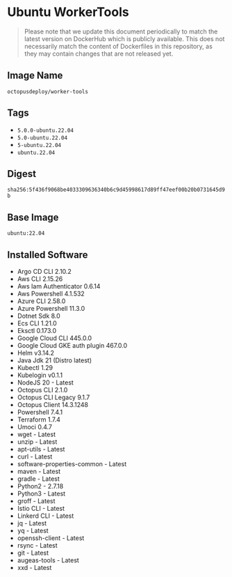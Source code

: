 # Ubuntu WorkerTools

> Please note that we update this document periodically to match the latest version on DockerHub which is publicly available.
> This does not necessarily match the content of Dockerfiles in this repository, as they may contain changes that are not released yet.

## Image Name

`octopusdeploy/worker-tools`

## Tags

- `5.0.0-ubuntu.22.04`
- `5.0-ubuntu.22.04`
- `5-ubuntu.22.04`
- `ubuntu.22.04`

## Digest

`sha256:5f436f9068be4033309636340b6c9d45998617d89ff47eef00b20b0731645d9b`

## Base Image

`ubuntu:22.04`

## Installed Software

- Argo CD CLI 2.10.2
- Aws CLI 2.15.26
- Aws Iam Authenticator 0.6.14
- Aws Powershell 4.1.532
- Azure CLI 2.58.0
- Azure Powershell 11.3.0
- Dotnet Sdk 8.0
- Ecs CLI 1.21.0
- Eksctl 0.173.0
- Google Cloud CLI 445.0.0
- Google Cloud GKE auth plugin 467.0.0
- Helm v3.14.2
- Java Jdk 21 (Distro latest)
- Kubectl 1.29
- Kubelogin v0.1.1
- NodeJS 20 - Latest
- Octopus CLI 2.1.0
- Octopus CLI Legacy 9.1.7
- Octopus Client 14.3.1248
- Powershell 7.4.1
- Terraform 1.7.4
- Umoci 0.4.7
- wget - Latest
- unzip - Latest
- apt-utils - Latest
- curl - Latest
- software-properties-common - Latest
- maven - Latest
- gradle - Latest
- Python2 - 2.7.18
- Python3 - Latest
- groff - Latest
- Istio CLI - Latest
- Linkerd CLI - Latest
- jq - Latest
- yq - Latest
- openssh-client - Latest
- rsync - Latest
- git - Latest
- augeas-tools - Latest
- xxd - Latest
